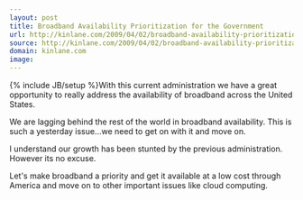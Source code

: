 ```yaml
---
layout: post
title: Broadband Availability Prioritization for the Government
url: http://kinlane.com/2009/04/02/broadband-availability-prioritization-for-the-government/
source: http://kinlane.com/2009/04/02/broadband-availability-prioritization-for-the-government/
domain: kinlane.com
image: 
---
```

{% include JB/setup %}With this current administration we have a great opportunity to really address the availability of broadband across the United States.<p></p>
We are lagging behind the rest of the world in broadband availability. This is such a yesterday issue...we need to get on with it and move on.<p></p>
I understand our growth has been stunted by the previous administration. However its no excuse.<p></p>
Let's make broadband a priority and get it available at a low cost through America and move on to other important issues like cloud computing.